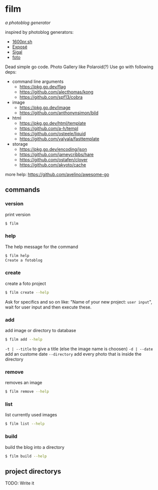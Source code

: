 # film

_a photoblog generator_

inspired by photoblog generators:

- [1600pr.sh](https://github.com/andersju/1600pr.sh)
- [Exposé](https://github.com/Jack000/Expose)
- [Sigal](https://github.com/saimn/sigal/)
- [foto](https://github.com/waynezhang/foto)

Dead simple go code. Photo Gallery like Polaroid(?)
Use go with following deps:

- command line arguments
  - https://pkg.go.dev/flag
  - https://github.com/alecthomas/kong
  - https://github.com/spf13/cobra
- image
  - https://pkg.go.dev/image
  - https://github.com/anthonynsimon/bild
- html
  - https://pkg.go.dev/html/template
  - https://github.com/a-h/templ
  - https://github.com/osteele/liquid
  - https://github.com/valyala/fasttemplate
- storage
  - https://pkg.go.dev/encoding/json
  - https://github.com/jameycribbs/hare
  - https://github.com/ostafen/clover
  - https://github.com/akyoto/cache

more help: https://github.com/avelino/awesome-go

## commands

### version

print version

```bash
$ film
```

### help

The help message for the command

```bash
$ film help
Create a fotoblog
```

### create

create a foto project

```bash
$ film create --help
```

Ask for specifics and so on like: "Name of your new project: `user input`", wait for user input and then execute these.

### add

add image or directory to database

```bash
$ film add --help
```

`-t | --title` to give a title (else the image name is choosen)
`-d | --date` add an custome date
`--directory` add every photo that is inside the directory

### remove

removes an image

```bash
$ film remove --help
```

### list

list currently used images

```bash
$ film list --help
```

### build

build the blog into a directory

```bash
$ film build --help
```

## project directorys

TODO: Write it

